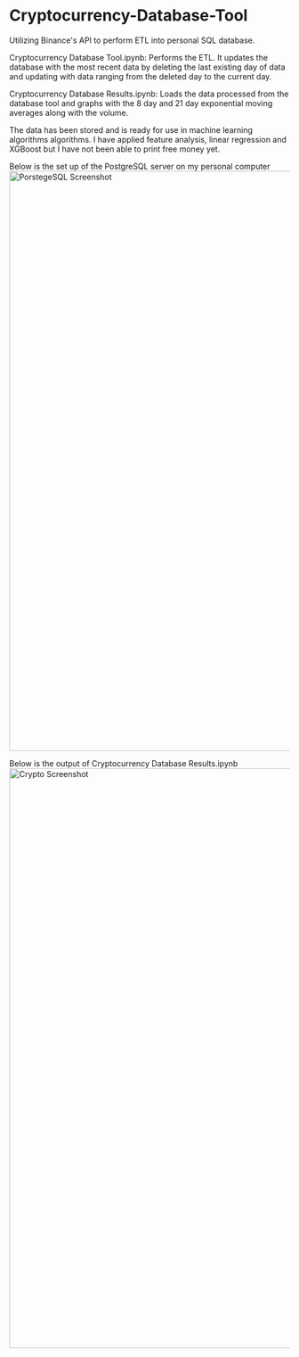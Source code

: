 # Cryptocurrency-Database-Tool
Utilizing Binance's API to perform ETL into personal SQL database. 

Cryptocurrency Database Tool.ipynb:
Performs the ETL. It updates the database with the most recent data by deleting the last existing day of data and updating with data ranging from the deleted day to the current day. 

Cryptocurrency Database Results.ipynb:
Loads the data processed from the database tool and graphs with the 8 day and 21 day exponential moving averages along with the volume. 

The data has been stored and is ready for use in machine learning algorithms algorithms. I have applied feature analysis, linear regression and XGBoost but I have not been able to print free money yet. 

Below is the set up of the PostgreSQL server on my personal computer
<img width="1040" alt="PorstegeSQL Screenshot" src="https://user-images.githubusercontent.com/101516958/159086477-c1ba7bbc-4663-419f-9aa1-2fab9fcf8836.png">

Below is the output of Cryptocurrency Database Results.ipynb
<img width="1040" alt="Crypto Screenshot" src="https://user-images.githubusercontent.com/101516958/159086830-3928f013-f01a-4de7-8f9d-fbde655391e4.png">


